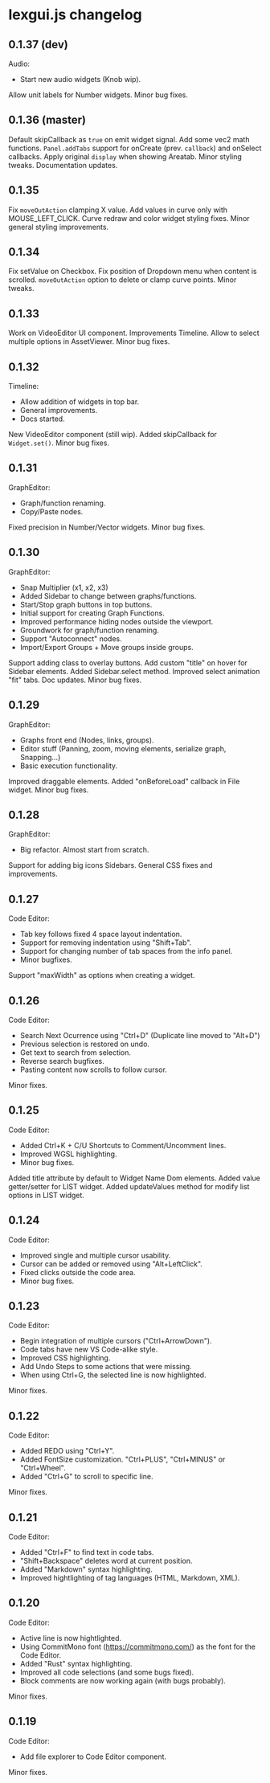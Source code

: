 # lexgui.js changelog

## 0.1.37 (dev)

Audio:
- Start new audio widgets (Knob wip).

Allow unit labels for Number widgets.
Minor bug fixes.

## 0.1.36 (master)

Default skipCallback as `true` on emit widget signal.
Add some vec2 math functions.
`Panel.addTabs` support for onCreate (prev. `callback`) and onSelect callbacks.
Apply original `display` when showing Areatab.
Minor styling tweaks.
Documentation updates.

## 0.1.35

Fix `moveOutAction` clamping X value.
Add values in curve only with MOUSE_LEFT_CLICK.
Curve redraw and color widget styling fixes.
Minor general styling improvements.

## 0.1.34

Fix setValue on Checkbox.
Fix position of Dropdown menu when content is scrolled.
`moveOutAction` option to delete or clamp curve points.
Minor tweaks.

## 0.1.33

Work on VideoEditor UI component.
Improvements Timeline.
Allow to select multiple options in AssetViewer.
Minor bug fixes.

## 0.1.32

Timeline:
- Allow addition of widgets in top bar.
- General improvements.
- Docs started.

New VideoEditor component (still wip).
Added skipCallback for `Widget.set()`. 
Minor bug fixes.

## 0.1.31

GraphEditor:
- Graph/function renaming.
- Copy/Paste nodes.

Fixed precision in Number/Vector widgets.
Minor bug fixes.

## 0.1.30

GraphEditor:
- Snap Multiplier (x1, x2, x3)
- Added Sidebar to change between graphs/functions.
- Start/Stop graph buttons in top buttons.
- Initial support for creating Graph Functions.
- Improved performance hiding nodes outside the viewport.
- Groundwork for graph/function renaming.
- Support "Autoconnect" nodes.
- Import/Export Groups + Move groups inside groups.

Support adding class to overlay buttons.
Add custom "title" on hover for Sidebar elements.
Added Sidebar.select method.
Improved select animation "fit" tabs.
Doc updates.
Minor bug fixes.

## 0.1.29

GraphEditor:
- Graphs front end (Nodes, links, groups).
- Editor stuff (Panning, zoom, moving elements, serialize graph, Snapping...)
- Basic execution functionality.

Improved draggable elements.
Added "onBeforeLoad" callback in File widget.
Minor bug fixes.

## 0.1.28

GraphEditor:
- Big refactor. Almost start from scratch.

Support for adding big icons Sidebars.
General CSS fixes and improvements.

## 0.1.27

Code Editor:
- Tab key follows fixed 4 space layout indentation.
- Support for removing indentation using "Shift+Tab".
- Support for changing number of tab spaces from the info panel.
- Minor bugfixes.

Support "maxWidth" as options when creating a widget.

## 0.1.26

Code Editor:
- Search Next Ocurrence using "Ctrl+D" (Duplicate line moved to "Alt+D")
- Previous selection is restored on undo.
- Get text to search from selection.
- Reverse search bugfixes.
- Pasting content now scrolls to follow cursor.

Minor fixes.

## 0.1.25

Code Editor:
- Added Ctrl+K + C/U Shortcuts to Comment/Uncomment lines.
- Improved WGSL highlighting.
- Minor bug fixes.

Added title attribute by default to Widget Name Dom elements.
Added value getter/setter for LIST widget.
Added updateValues method for modify list options in LIST widget.

## 0.1.24

Code Editor:
- Improved single and multiple cursor usability.
- Cursor can be added or removed using "Alt+LeftClick".
- Fixed clicks outside the code area.
- Minor bug fixes.

## 0.1.23

Code Editor:
- Begin integration of multiple cursors ("Ctrl+ArrowDown").
- Code tabs have new VS Code-alike style.
- Improved CSS highlighting.
- Add Undo Steps to some actions that were missing.
- When using Ctrl+G, the selected line is now highlighted.

Minor fixes.

## 0.1.22

Code Editor:
- Added REDO using "Ctrl+Y".
- Added FontSize customization. "Ctrl+PLUS", "Ctrl+MINUS" or "Ctrl+Wheel".
- Added "Ctrl+G" to scroll to specific line.

Minor fixes.

## 0.1.21

Code Editor:
- Added "Ctrl+F" to find text in code tabs.
- "Shift+Backspace" deletes word at current position.
- Added "Markdown" syntax highlighting. 
- Improved hightlighting of tag languages (HTML, Markdown, XML).

## 0.1.20

Code Editor:
- Active line is now hightlighted.
- Using CommitMono font (https://commitmono.com/) as the font for the Code Editor. 
- Added "Rust" syntax highlighting. 
- Improved all code selections (and some bugs fixed).
- Block comments are now working again (with bugs probably).

Minor fixes.

## 0.1.19

Code Editor:
- Add file explorer to Code Editor component. 

Minor fixes.